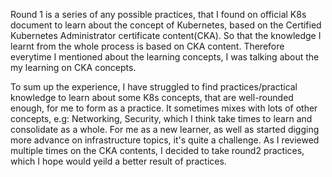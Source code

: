 Round 1 is a series of any possible practices, that I found on official K8s document to learn about the concept of Kubernetes, based on the Certified Kubernetes Administrator certificate content(CKA). So that the knowledge I learnt from the whole process is based on CKA content. Therefore everytime I mentioned about the learning concepts, I was talking about the my learning on CKA concepts.

To sum up the experience, I have struggled to find practices/practical knowledge to learn about some K8s concepts, that are well-rounded enough, for me to form as a practice. It sometimes mixes with lots of other concepts, e.g: Networking, Security, which I think take times to learn and consolidate as a whole. For me as a new learner, as well as started digging more advance on infrastructure topics, it's quite a challenge. As I reviewed multiple times on the CKA contents, I decided to take round2 practices, which I hope would yeild a better result of practices.

